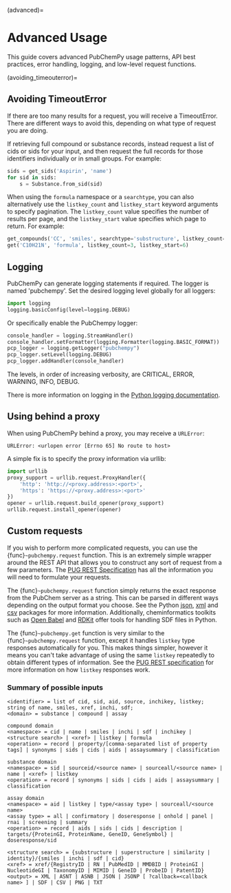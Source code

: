 (advanced)=

# Advanced Usage

This guide covers advanced PubChemPy usage patterns, API best practices, error handling, logging, and low-level request functions.

(avoiding_timeouterror)=

## Avoiding TimeoutError

If there are too many results for a request, you will receive a TimeoutError. There are different ways to avoid this, depending on what type of request you are doing.

If retrieving full compound or substance records, instead request a list of cids or sids for your input, and then request the full records for those identifiers individually or in small groups. For example:

```python
sids = get_sids('Aspirin', 'name')
for sid in sids:
    s = Substance.from_sid(sid)
```

When using the `formula` namespace or a `searchtype`, you can also alternatively use the `listkey_count` and `listkey_start` keyword arguments to specify pagination. The `listkey_count` value specifies the number of results per page, and the `listkey_start` value specifies which page to return. For example:

```python
get_compounds('CC', 'smiles', searchtype='substructure', listkey_count=5)
get('C10H21N', 'formula', listkey_count=3, listkey_start=6)
```

## Logging

PubChemPy can generate logging statements if required. The logger is named 'pubchempy'. Set the desired logging level globally for all loggers:

```python
import logging
logging.basicConfig(level=logging.DEBUG)
```

Or specifically enable the PubChempy logger:

```python
console_handler = logging.StreamHandler()
console_handler.setFormatter(logging.Formatter(logging.BASIC_FORMAT))
pcp_logger = logging.getLogger("pubchempy")
pcp_logger.setLevel(logging.DEBUG)
pcp_logger.addHandler(console_handler)
```

The levels, in order of increasing verbosity, are CRITICAL, ERROR, WARNING, INFO, DEBUG.

There is more information on logging in the [Python logging documentation][python logging documentation].

## Using behind a proxy

When using PubChemPy behind a proxy, you may receive a `URLError`:

```
URLError: <urlopen error [Errno 65] No route to host>
```

A simple fix is to specify the proxy information via urllib:

```python
import urllib
proxy_support = urllib.request.ProxyHandler({
    'http': 'http://<proxy.address>:<port>',
    'https': 'https://<proxy.address>:<port>'
})
opener = urllib.request.build_opener(proxy_support)
urllib.request.install_opener(opener)
```

## Custom requests

If you wish to perform more complicated requests, you can use the {func}`~pubchempy.request` function. This is an extremely simple wrapper around the REST API that allows you to construct any sort of request from a few parameters. The [PUG REST Specification] has all the information you will need to formulate your requests.

The {func}`~pubchempy.request` function simply returns the exact response from the PubChem server as a string. This can be parsed in different ways depending on the output format you choose. See the Python [json], [xml] and [csv] packages for more information. Additionally, cheminformatics toolkits such as [Open Babel] and [RDKit] offer tools for handling SDF files in Python.

The {func}`~pubchempy.get` function is very similar to the {func}`~pubchempy.request` function, except it handles `listkey` type responses automatically for you. This makes things simpler, however it means you can't take advantage of using the same `listkey` repeatedly to obtain different types of information. See the [PUG REST specification] for more information on how `listkey` responses work.

### Summary of possible inputs

```
<identifier> = list of cid, sid, aid, source, inchikey, listkey; string of name, smiles, xref, inchi, sdf;
<domain> = substance | compound | assay

compound domain
<namespace> = cid | name | smiles | inchi | sdf | inchikey | <structure search> | <xref> | listkey | formula
<operation> = record | property/[comma-separated list of property tags] | synonyms | sids | cids | aids | assaysummary | classification

substance domain
<namespace> = sid | sourceid/<source name> | sourceall/<source name> | name | <xref> | listkey
<operation> = record | synonyms | sids | cids | aids | assaysummary | classification

assay domain
<namespace> = aid | listkey | type/<assay type> | sourceall/<source name>
<assay type> = all | confirmatory | doseresponse | onhold | panel | rnai | screening | summary
<operation> = record | aids | sids | cids | description | targets/{ProteinGI, ProteinName, GeneID, GeneSymbol} | doseresponse/sid

<structure search> = {substructure | superstructure | similarity | identity}/{smiles | inchi | sdf | cid}
<xref> = xref/{RegistryID | RN | PubMedID | MMDBID | ProteinGI | NucleotideGI | TaxonomyID | MIMID | GeneID | ProbeID | PatentID}
<output> = XML | ASNT | ASNB | JSON | JSONP [ ?callback=<callback name> ] | SDF | CSV | PNG | TXT
```

[csv]: https://docs.python.org/3/library/csv.html
[json]: https://docs.python.org/3/library/json.html
[open babel]: https://openbabel.org/docs/UseTheLibrary/Python.html
[pug rest specification]: https://pubchem.ncbi.nlm.nih.gov/docs/pug-rest
[python logging documentation]: https://docs.python.org/3/howto/logging.html
[rdkit]: https://www.rdkit.org
[xml]: https://docs.python.org/3/library/xml.etree.elementtree.html
